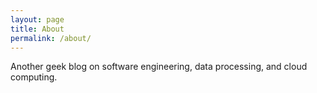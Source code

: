 ```yaml
---
layout: page
title: About
permalink: /about/
---
```


Another geek blog on software engineering, data processing, and cloud computing.
